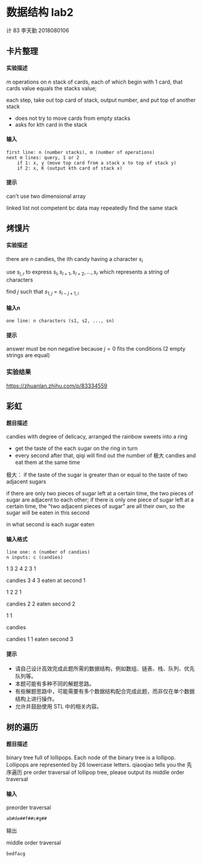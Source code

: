 # 数据结构 lab2

计 83 李天勤 2018080106

## 卡片整理

#### 实验描述

m operations on n stack of cards, each of which begin with 1 card, that cards value equals the stacks value;

each step, take out top card of stack, output number, and put top of another stack

- does not try to move cards from empty stacks
- asks for kth card in the stack

#### 输入

```
first line: n (number stacks), m (number of operations)
next m lines: query, 1 or 2
	if 1: x, y (move top card from a stack x to top of stack y)
	if 2: x, K (output kth card of stack x)
```

#### 提示

can't use two dimensional array

linked list not competent bc data may repeatedly find the same stack

## 烤馍片

#### 实验描述

there are n candies, the ith candy having  a character $s_i$ 

use $s_{l,r}$ to express $s_{l},s_{l+1}, s_{l+2}, \dots,s_{r}$ which represents a string of characters

 find $j$ such that $s_{1,j}$  = $s_{i-j+1,i}$ 

#### 输入n

```
one line: n characters (s1, s2, ..., sn)
```

#### 提示

answer must be non negative because  $j=0$ fits the conditions (2 empty strings are equal)

### 实验结果

https://zhuanlan.zhihu.com/p/83334559

## 彩虹

#### 题目描述

candies with degree of delicacy, arranged the rainbow sweets into a ring

- get the taste of the each sugar on the ring in turn
- every second after that, qiqi will find out the number of 极大 candies and eat them at the same time

极大： if the taste of the sugar is greater than or equal to the taste of two adjacent sugars

if there are only two pieces of sugar left at a certain time, the two pieces of sugar are adjacent to each other; if there is only one piece of sugar left at a certain time, the "two adjacent pieces of sugar" are all their own, so the sugar will be eaten in this second

in what second is each sugar eaten

#### 输入格式

```
line one: n (number of candies)
n inputs: c (candies)
```

1 3 2 4 2 3 1 

candies 3 4 3 eaten at second 1

1 2 2 1

candies 2 2 eaten second 2

1 1 

candies 

candies 1 1 eaten second 3

#### 提示

- 请自己设计高效完成此题所需的数据结构，例如数组、链表、栈、队列、优先队列等。
- 本题可能有多种不同的解题思路。
- 有些解题思路中，可能需要有多个数据结构配合完成此题，而非仅在单个数据结构上进行操作。
- 允许并鼓励使用 STL 中的相关内容。

## 树的遍历

#### 题目描述

binary tree full of lollipops. Each node of the binary tree is a lollipop. Lollipops are represented by 26 lowercase letters. qiaoqiao tells you the 先序遍历 pre order traversal of lollipop tree, please output its middle order traversal

#### 输入

preorder traversal

```
ab#de##f##c#g##
```

输出

middle order traversal

```
bedfacg
```



